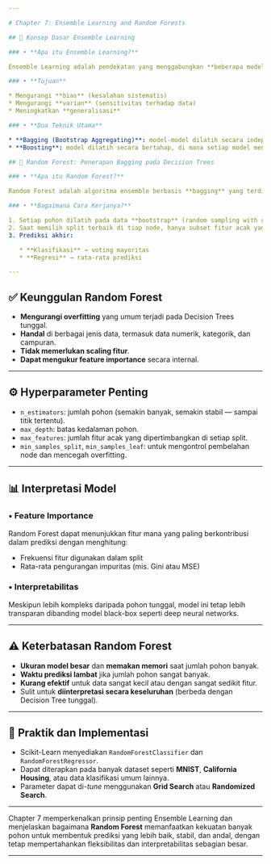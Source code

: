```yaml
---

# Chapter 7: Ensemble Learning and Random Forests

## 🧠 Konsep Dasar Ensemble Learning

### • **Apa itu Ensemble Learning?**

Ensemble Learning adalah pendekatan yang menggabungkan **beberapa model prediktif** untuk menghasilkan **prediksi yang lebih akurat dan stabil** dibandingkan model tunggal.

### • **Tujuan**

* Mengurangi **bias** (kesalahan sistematis)
* Mengurangi **varian** (sensitivitas terhadap data)
* Meningkatkan **generalisasi**

### • **Dua Teknik Utama**

* **Bagging (Bootstrap Aggregating)**: model-model dilatih secara independen pada data berbeda.
* **Boosting**: model dilatih secara bertahap, di mana setiap model mencoba memperbaiki kesalahan dari model sebelumnya.

## 🌲 Random Forest: Penerapan Bagging pada Decision Trees

### • **Apa itu Random Forest?**

Random Forest adalah algoritma ensemble berbasis **bagging** yang terdiri dari banyak **Decision Tree**. Setiap pohon dilatih pada subset acak data dan subset acak fitur.

### • **Bagaimana Cara Kerjanya?**

1. Setiap pohon dilatih pada data **bootstrap** (random sampling with replacement).
2. Saat memilih split terbaik di tiap node, hanya subset fitur acak yang dipertimbangkan (bukan semua fitur).
3. Prediksi akhir:

   * **Klasifikasi** → voting mayoritas
   * **Regresi** → rata-rata prediksi

---
```


## ✅ Keunggulan Random Forest

* **Mengurangi overfitting** yang umum terjadi pada Decision Trees tunggal.
* **Handal** di berbagai jenis data, termasuk data numerik, kategorik, dan campuran.
* **Tidak memerlukan scaling fitur**.
* **Dapat mengukur feature importance** secara internal.

---

## ⚙️ Hyperparameter Penting

* `n_estimators`: jumlah pohon (semakin banyak, semakin stabil — sampai titik tertentu).
* `max_depth`: batas kedalaman pohon.
* `max_features`: jumlah fitur acak yang dipertimbangkan di setiap split.
* `min_samples_split`, `min_samples_leaf`: untuk mengontrol pembelahan node dan mencegah overfitting.

---

## 📊 Interpretasi Model

### • **Feature Importance**

Random Forest dapat menunjukkan fitur mana yang paling berkontribusi dalam prediksi dengan menghitung:

* Frekuensi fitur digunakan dalam split
* Rata-rata pengurangan impuritas (mis. Gini atau MSE)

### • **Interpretabilitas**

Meskipun lebih kompleks daripada pohon tunggal, model ini tetap lebih transparan dibanding model black-box seperti deep neural networks.

---

## ⚠️ Keterbatasan Random Forest

* **Ukuran model besar** dan **memakan memori** saat jumlah pohon banyak.
* **Waktu prediksi lambat** jika jumlah pohon sangat banyak.
* **Kurang efektif** untuk data sangat kecil atau dengan sangat sedikit fitur.
* Sulit untuk **diinterpretasi secara keseluruhan** (berbeda dengan Decision Tree tunggal).

---

## 🧪 Praktik dan Implementasi

* Scikit-Learn menyediakan `RandomForestClassifier` dan `RandomForestRegressor`.
* Dapat diterapkan pada banyak dataset seperti **MNIST**, **California Housing**, atau data klasifikasi umum lainnya.
* Parameter dapat di-*tune* menggunakan **Grid Search** atau **Randomized Search**.

---

Chapter 7 memperkenalkan prinsip penting Ensemble Learning dan menjelaskan bagaimana **Random Forest** memanfaatkan kekuatan banyak pohon untuk membentuk prediksi yang lebih baik, stabil, dan andal, dengan tetap mempertahankan fleksibilitas dan interpretabilitas sebagian besar.

---
